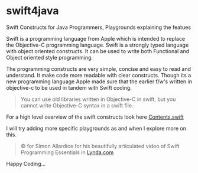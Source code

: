 # swift4java
Swift Constructs for Java Programmers, Playgrounds explaining the featues

Swift is a programming language from Apple which is intended to replace the Objective-C programming language. Swift is a strongly typed language with object oriented constructs. It can be used to write both Functional and Object oriented style programming. 

The programming constructs are very simple, concise and easy to read and understand. It make code more readable with clear constructs. Though its a new programming language Apple made sure that the earlier f/w's written in objective-c to be used in tandem with Swift coding. 

> You can use old libraries written in Objective-C in swift, but you cannot write Objective-C syntax in a swift file. 

For a high level overview of the swift constructs look here [Contents.swift](https://github.com/bsharathchand/swift4java/blob/master/iOSPlayground.playground/Contents.swift)

I will try adding more specific playgrounds as and when I explore more on this. 

> &copy; for Simon Allardice for his beautifully articulated video of Swift Programming Essentials in [Lynda.com](http://www.lynda.com)

Happy Coding...
